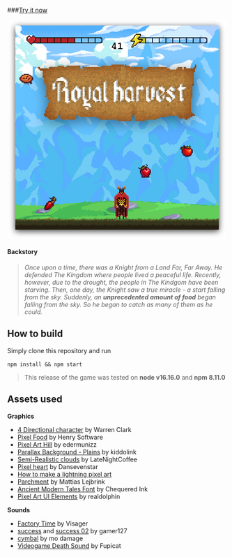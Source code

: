 ###[Try it now](https://matiduda.netlify.app/game/)

<div align="center">
    <img src="screenshot.png" width="500">
</div>

#### **Backstory**

> *Once upon a time, there was a Knight from a Land Far, Far Away. He defended The Kingdom where people lived a peaceful life. Recently, however, due to the drought, the people in The Kindgom have been starving. Then, one day, the Knight saw a true miracle - a start falling from the sky. Suddenly, an **unprecedented amount of food** began falling from the sky. So he began to catch as many of them as he could.*

## How to build

Simply clone this repository and run
```
npm install && npm start
```
> This release of the game was tested on **node v16.16.0** and **npm 8.11.0**

## Assets used

**Graphics**

- [4 Directional character](https://lionheart963.itch.io/4-directional-character) by Warren Clark
- [Pixel Food](https://henrysoftware.itch.io/pixel-food) by Henry Software
- [Pixel Art Hill](https://edermunizz.itch.io/free-pixel-art-hill) by edermunizz
- [Parallax Background - Plains](https://kiddolink.itch.io/parallax-background-plains-pixel-art) by kiddolink
- [Semi-Realistic clouds](https://latenightcoffe.itch.io/2d-pixel-art-semi-realistic-clouds) by LateNightCoffee
- [Pixel heart](https://opengameart.org/content/heart-pixel-art) by Dansevenstar
- [How to make a lightning pixel art](https://www.youtube.com/watch?v=JABpIfSpZ2I)
- [Parchment](https://opengameart.org/content/parchment) by Mattias Lejbrink
- [Ancient Modern Tales Font](https://www.fontspace.com/ancient-modern-tales-font-f28700) by Chequered Ink
- [Pixel Art UI Elements](https://realdolphin.itch.io/pixel-art-ui-elements) by realdolphin

**Sounds**

- [Factory Time](https://freemusicarchive.org/music/Visager/Songs_From_An_Unmade_World_2/Visager_-_Songs_From_An_Unmade_World_2_-_20_Factory_Time_-Loop-/) by Visager
- [success](https://pixabay.com/sound-effects/success-68578/) and [success 02](https://pixabay.com/sound-effects/success-02-68338/) by gamer127
- [cymbal](https://pixabay.com/sound-effects/cymbal-83127/) by mo damage
- [Videogame Death Sound](https://pixabay.com/pl/sound-effects/videogame-death-sound-43894/) by Fupicat

